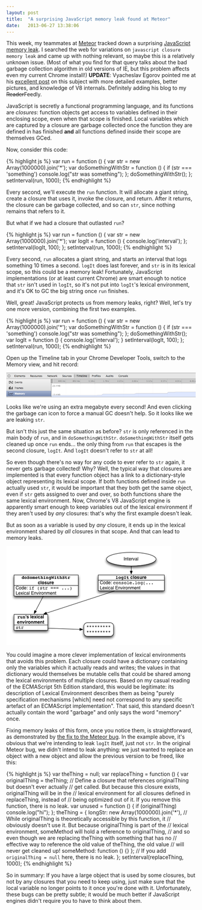 ```yaml
---
layout: post
title:  "A surprising JavaScript memory leak found at Meteor"
date:   2013-06-27 13:38:06
---
```


This week, my teammates at [Meteor][meteor] tracked down a surprising
[JavaScript memory leak][issue]. I searched the web for variations on
`javascript closure memory leak` and came up with nothing relevant, so maybe
this is a relatively unknown issue. (Most of what you find for that query talks
about the bad garbage collection algorithm in old versions of IE, but this
problem affects even my current Chrome install!)  **UPDATE**: Vyacheslav Egorov
pointed me at his [excellent post][mraleph] on this subject with more detailed
examples, better pictures, and knowledge of V8 internals. Definitely adding his
blog to my <del>Reader</del>Feedly.

JavaScript is secretly a functional programming language, and its functions are
*closures*: function objects get access to variables defined in their enclosing
scope, even when that scope is finished. Local variables which are captured by a
closure are garbage collected once the function they are defined in has finished
**and** all functions defined inside their scope are themselves GCed.

Now, consider this code:

{% highlight js %}
var run = function () {
  var str = new Array(1000000).join('*');
  var doSomethingWithStr = function () {
    if (str === 'something')
      console.log("str was something");
  };
  doSomethingWithStr();
};
setInterval(run, 1000);
{% endhighlight %}

Every second, we'll execute the `run` function. It will allocate a giant string,
create a closure that uses it, invoke the closure, and return. After it returns,
the closure can be garbage collected, and so can `str`, since nothing remains
that refers to it.

But what if we had a closure that outlasted `run`?

{% highlight js %}
var run = function () {
  var str = new Array(1000000).join('*');
  var logIt = function () {
    console.log('interval');
  };
  setInterval(logIt, 100);
};
setInterval(run, 1000);
{% endhighlight %}

Every second, `run` allocates a giant string, and starts an interval that logs
something 10 times a second. `logIt` does last forever, and `str` is in its
lexical scope, so this could be a memory leak! Fortunately, JavaScript
implementations (or at least current Chrome) are smart enough to notice that
`str` isn't used in `logIt`, so it's not put into `logIt`'s lexical environment,
and it's OK to GC the big string once `run` finishes.

Well, great! JavaScript protects us from memory leaks, right? Well, let's try
one more version, combining the first two examples.

{% highlight js %}
var run = function () {
  var str = new Array(1000000).join('*');
  var doSomethingWithStr = function () {
    if (str === 'something')
      console.log("str was something");
  };
  doSomethingWithStr();
  var logIt = function () {
    console.log('interval');
  }
  setInterval(logIt, 100);
};
setInterval(run, 1000);
{% endhighlight %}

Open up the Timeline tab in your Chrome Developer Tools, switch to the Memory
view, and hit record:

![Memory leak in Chrome Timeline](/assets/2013-06-27-leak.png)

Looks like we're using an extra megabyte every second! And even clicking the
garbage can icon to force a manual GC doesn't help. So it looks like we are
leaking `str`.

But isn't this just the same situation as before? `str` is only referenced in
the main body of `run`, and in `doSomethingWithStr`. `doSomethingWithStr` itself
gets cleaned up once `run` ends... the only thing from `run` that escapes is the
second closure, `logIt`. And `logIt` doesn't refer to `str` at all!

So even though there's no way for any code to ever refer to `str` again, it
never gets garbage collected! Why? Well, the typical way that closures are
implemented is that every function object has a link to a dictionary-style
object representing its lexical scope. If both functions defined inside `run`
actually used `str`, it would be important that they both get the same object,
even if `str` gets assigned to over and over, so both functions share the same
lexical environment. Now, Chrome's V8 JavaScript engine is apparently smart
enough to keep variables out of the lexical environment if they aren't used by
*any* closures: that's why the first example doesn't leak.

But as soon as a variable is used by *any* closure, it ends up in the lexical
environment shared by *all* closures in that scope. And that can lead to memory
leaks.

![Diagram of lexical environments](/assets/2013-06-27-js-diagram.png)

You could imagine a more clever implementation of lexical environments that avoids
this problem. Each closure could have a dictionary containing only the variables
which it actually reads and writes; the values in that dictionary would
themselves be mutable cells that could be shared among the lexical environments
of multiple closures. Based on my casual reading of the ECMAScript 5th Edition
standard, this would be legitimate: its description of Lexical Environment
describes them as being "purely specification mechanisms \[which] need not
correspond to any specific artefact of an ECMAScript implementation". That said,
this standard doesn't actually contain the word "garbage" and only says the word
"memory" once.

Fixing memory leaks of this form, once you notice them, is straightforward, as
demonstrated by [the fix to the Meteor bug][fix]. In the example above, it's
obvious that we're intending to leak `logIt` itself, just not `str`. In the
original Meteor bug, we didn't intend to leak anything: we just wanted to
replace an object with a new object and allow the previous version to be freed,
like this:

{% highlight js %}
var theThing = null;
var replaceThing = function () {
  var originalThing = theThing;
  // Define a closure that references originalThing but doesn't ever actually
  // get called. But because this closure exists, originalThing will be in the
  // lexical environment for all closures defined in replaceThing, instead of
  // being optimized out of it. If you remove this function, there is no leak.
  var unused = function () {
    if (originalThing)
      console.log("hi");
  };
  theThing = {
    longStr: new Array(1000000).join('*'),
    // While originalThing is theoretically accessible by this function, it
    // obviously doesn't use it. But because originalThing is part of the
    // lexical environment, someMethod will hold a reference to originalThing,
    // and so even though we are replacing theThing with something that has no
    // effective way to reference the old value of theThing, the old value
    // will never get cleaned up!
    someMethod: function () {}
  };
  // If you add `originalThing = null` here, there is no leak.
};
setInterval(replaceThing, 1000);
{% endhighlight %}

So in summary: If you have a large object that is used by some closures, but not
by any closures that you need to keep using, just make sure that the local
variable no longer points to it once you're done with it. Unfortunately, these
bugs can be pretty subtle; it would be much better if JavaScript engines didn't
require you to have to think about them.

[meteor]: https://www.meteor.com/
[issue]: https://github.com/meteor/meteor/issues/1157
[fix]: https://github.com/meteor/meteor/commit/49e9813
[mraleph]: http://mrale.ph/blog/2012/09/23/grokking-v8-closures-for-fun.html
